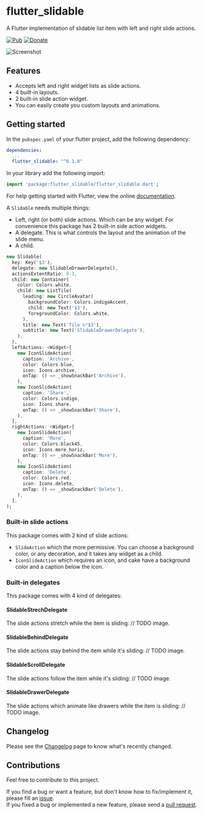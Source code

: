 # flutter_slidable

A Flutter implementation of slidable list item with left and right slide actions.

[![Pub](https://img.shields.io/pub/v/flutter_slidable.svg)](https://pub.dartlang.org/packages/flutter_slidable)
[![Donate](https://img.shields.io/badge/Donate-PayPal-green.svg)](https://www.paypal.com/cgi-bin/webscr?cmd=_s-xclick&hosted_button_id=QTT34M25RDNL6)

![Screenshot](https://raw.githubusercontent.com/letsar/flutter_slidable/master/doc/images/flutter_slidable.gif)

## Features

* Accepts left and right widget lists as slide actions.
* 4 built-in layouts.
* 2 built-in slide action widget.
* You can easily create you custom layouts and animations.

## Getting started

In the `pubspec.yaml` of your flutter project, add the following dependency:

```yaml
dependencies:
  ...
  flutter_slidable: "^0.1.0"
```

In your library add the following import:

```dart
import 'package:flutter_slidable/flutter_slidable.dart';
```

For help getting started with Flutter, view the online [documentation](https://flutter.io/).

A `Slidable` needs multiple things:

* Left, right (or both) slide actions. Which can be any widget. For convenience this package has 2 built-in side action widgets.
* A delegate. This is what controls the layout and the animation of the slide menu.
* A child.

```dart
new Slidable(
  key: Key('$3'),
  delegate: new SlidableDrawerDelegate(),
  actionsExtentRatio: 0.3,
  child: new Container(
    color: Colors.white,
    child: new ListTile(
      leading: new CircleAvatar(
        backgroundColor: Colors.indigoAccent,
        child: new Text('$3'),
        foregroundColor: Colors.white,
      ),
      title: new Text('Tile n°$3'),
      subtitle: new Text('SlidableDrawerDelegate'),
    ),
  ),
  leftActions: <Widget>[
    new IconSlideAction(
      caption: 'Archive',
      color: Colors.blue,
      icon: Icons.archive,
      onTap: () => _showSnackBar('Archive'),
    ),
    new IconSlideAction(
      caption: 'Share',
      color: Colors.indigo,
      icon: Icons.share,
      onTap: () => _showSnackBar('Share'),
    ),
  ],
  rightActions: <Widget>[
    new IconSlideAction(
      caption: 'More',
      color: Colors.black45,
      icon: Icons.more_horiz,
      onTap: () => _showSnackBar('More'),
    ),
    new IconSlideAction(
      caption: 'Delete',
      color: Colors.red,
      icon: Icons.delete,
      onTap: () => _showSnackBar('Delete'),
    ),
  ],
);
```

### Built-in slide actions

This package comes with 2 kind of slide actions:

* `SlideAction` which the more permissive. You can choose a background color, or any decoration, and it takes any widget as a child.
* `IconSlideAction` which requires an icon, and cake have a background color and a caption below the icon.

### Built-in delegates

This package comes with 4 kind of delegates:

#### SlidableStrechDelegate

The slide actions stretch while the item is sliding:
// TODO image.

#### SlidableBehindDelegate

The slide actions stay behind the item while it's sliding:
// TODO image.

#### SlidableScrollDelegate

The slide actions follow the item while it's sliding:
// TODO image.

#### SlidableDrawerDelegate

The slide actions which animate like drawers while the item is sliding:
// TODO image.

## Changelog

Please see the [Changelog](https://github.com/letsar/flutter_slidable/blob/master/CHANGELOG.md) page to know what's recently changed.

## Contributions

Feel free to contribute to this project.

If you find a bug or want a feature, but don't know how to fix/implement it, please fill an [issue](https://github.com/letsar/flutter_slidable/issues).  
If you fixed a bug or implemented a new feature, please send a [pull request](https://github.com/letsar/flutter_slidable/pulls).